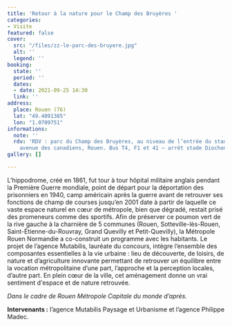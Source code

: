 ```yaml
---
title: 'Retour à la nature pour le Champ des Bruyères '
categories:
- Visite
featured: false
cover:
  src: "/files/zz-le-parc-des-bruyere.jpg"
  alt: ''
  legend: ''
booking:
  state: ''
  period: ''
  dates:
  - date: 2021-09-25 14:30
  link: ''
address:
  place: Rouen (76)
  lat: "49.4091385"
  lon: "1.0709751"
informations:
  note: ''
  rdv: 'RDV : parc du Champ des Bruyères, au niveau de l’entrée du stade Diochon,
    avenue des canadiens, Rouen. Bus T4, F1 et 41 – arrêt stade Diochon'
gallery: []

---
```

L’hippodrome, créé en 1861, fut tour à tour hôpital militaire anglais pendant la Première Guerre mondiale, point de départ pour la déportation des prisonniers en 1940, camp américain après la guerre avant de retrouver ses fonctions de champ de courses jusqu’en 2001 date à partir de laquelle ce vaste espace naturel en cœur de métropole, bien que dégradé, restait prisé des promeneurs comme des sportifs. Afin de préserver ce poumon vert de la rive gauche à la charnière de 5 communes (Rouen, Sotteville-lès-Rouen, Saint-Étienne-du-Rouvray, Grand Quevilly et Petit-Quevilly), la Métropole Rouen Normandie a co-construit un programme avec les habitants. Le projet de l’agence Mutabilis, lauréate du concours, intègre l’ensemble des composantes essentielles à la vie urbaine : lieu de découverte, de loisirs, de nature et d’agriculture innovante permettant de retrouver un équilibre entre la vocation métropolitaine d’une part, l’approche et la perception locales, d’autre part. En plein cœur de la ville, cet aménagement donne un vrai sentiment d'espace et de nature retrouvée.

_Dans le cadre de Rouen Métropole Capitale du monde d’après._

**Intervenants :** l’agence Mutabilis Paysage et Urbanisme et l’agence Philippe Madec.